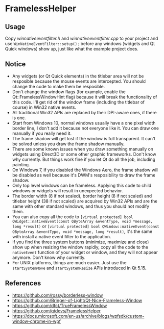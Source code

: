 # FramelessHelper

## Usage

Copy *winnativeeventfilter.h* and *winnativeeventfilter.cpp* to your project and use `WinNativeEventFilter::setup();` before any windows (widgets and Qt Quick windows) show up, just like what the example project does.

## Notice

- Any widgets (or Qt Quick elements) in the titlebar area will not be resposible because the mouse events are intercepted. You should change the code to make them be resposible.
- Don't change the window flags (for example, enable the Qt::FramelessWindowHint flag) because it will break the functionality of this code. I'll get rid of the window frame (including the titlebar of course) in Win32 native events.
- All traditional Win32 APIs are replaced by their DPI-aware ones, if there is one.
- Start from Windows 10, normal windows usually have a one pixel width border line, I don't add it because not everyone like it. You can draw one manually if you really need it.
- The frame shadow will get lost if the window is full transparent. It can't be solved unless you draw the frame shadow manually.
- There are some known issues when you draw something manually on widgets using Direct3D or some other graphic frameworks. Don't know why currently. But things work fine if you let Qt do all the job, including painting.
- On Windows 7, if you disabled the Windows Aero, the frame shadow will be disabled as well because it's DWM's resposibility to draw the frame shadow.
- Only top level windows can be frameless. Applying this code to child windows or widgets will result in unexpected behavior.
- The border width (8 if not scaled), border height (8 if not scaled) and titlebar height (38 if not scaled) are acquired by Win32 APIs and are the same with other standard windows, and thus you should not modify them.
- You can also copy all the code to `[virtual protected] bool QWidget::nativeEvent(const QByteArray &eventType, void *message, long *result)` or `[virtual protected] bool QWindow::nativeEvent(const QByteArray &eventType, void *message, long *result)`, it's the same with install a native event filter to the application.
- If you find the three system buttons (minimize, maximize and close) show up when resizing the window rapidly, copy all the code to the `nativeEvent` function of your widget or window, and they will not appear anymore. Don't know why currently.
- For UNIX platforms, things are much easier. Just use the `startSystemMove` and `startSystemResize` APIs introduced in Qt 5.15.

## References

- <https://github.com/rossy/borderless-window>
- <https://github.com/Bringer-of-Light/Qt-Nice-Frameless-Window>
- <https://github.com/dfct/TrueFramelessWindow>
- <https://github.com/qtdevs/FramelessHelper>
- <https://docs.microsoft.com/en-us/archive/blogs/wpfsdk/custom-window-chrome-in-wpf>
